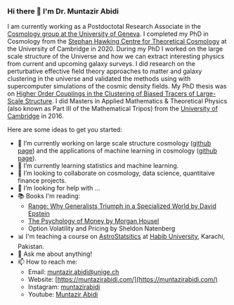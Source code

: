 ### Hi there 👋 I'm Dr. Muntazir Abidi


I am currently working as a Postdoctotal Research Associate in the [Cosmology group at the University of Geneva](https://cosmology.unige.ch/). I completed my PhD in Cosmology from the [Stephan Hawking Centre for Theoretical Cosmology](https://www.ctc.cam.ac.uk/) at the University of Cambridge in 2020. During my PhD I worked on the large scale structure of the Universe and how we can extract interesting physics from current and upcoming galaxy surveys. I did research on the perturbative effective field theory approaches to matter and galaxy clustering in the universe and validated the methods using with supercomputer simulations of the cosmic density fields. My PhD thesis was on [Higher Order Couplings in the Clustering of Biased Tracers of Large-Scale Structure](https://www.repository.cam.ac.uk/handle/1810/314703?show=full). I did Masters in Applied Mathematics & Theoretical Physics (also known as Part III of the Mathematical Tripos) from the [University of Cambridge](https://www.damtp.cam.ac.uk/) in 2016.

Here are some ideas to get you started:

- 🔭 I’m currently working on large scale structure cosmology ([github page](https://github.com/muntazirabidi/GIMCO_EG)) and the applications of machine learning in cosmology ([github page](https://github.com/muntazirabidi/cosmoSWAG)). 
- 🌱 I’m currently learning statistics and machine learning.
- 👯 I’m looking to collaborate on cosmology, data science, quantitaive finance projects. 
- 🤔 I’m looking for help with ...
- 📚 Books I'm reading:
     -  [Range: Why Generalists Triumph in a Specialized World by David Epstein](https://www.goodreads.com/book/show/41795733-range)
     -  [The Psychology of Money by Morgan Housel](https://www.goodreads.com/book/show/41881472-the-psychology-of-money)
     -  Option Volatility and Pricing by Sheldon Natenberg
- 📊  I'm teaching a course on [AstroStatsitics](https://github.com/muntazirabidi/astrostatistics-Habib) at [Habib University](https://habib.edu.pk/), Karachi, Pakistan.
- 💬 Ask me about anything!
- 📫 How to reach me: 
     - Email: muntazir.abidi@unige.ch
     - Website: [https://muntazirabidi.com/](https://muntazirabidi.com/)
     - Instagram: [muntazirabidi](https://www.instagram.com/muntazirabidi/)
     - Youtube: [Muntazir Abidi](https://www.youtube.com/channel/UCf0hm4WfJ19XdYd8fvcOgQg)
